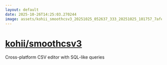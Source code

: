 ```yaml
---
layout: default
date: 2025-10-26T14:25:03.270244
image: assets/kohii_smoothcsv3_20251025_052637_333_20251025_101757_7afed3--20251025T121836483--cropped.png
---
```


# [kohii/smoothcsv3](https://github.com/kohii/smoothcsv3/)

Cross-platform CSV editor with SQL-like queries
